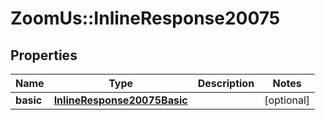# ZoomUs::InlineResponse20075

## Properties
Name | Type | Description | Notes
------------ | ------------- | ------------- | -------------
**basic** | [**InlineResponse20075Basic**](InlineResponse20075Basic.md) |  | [optional] 



